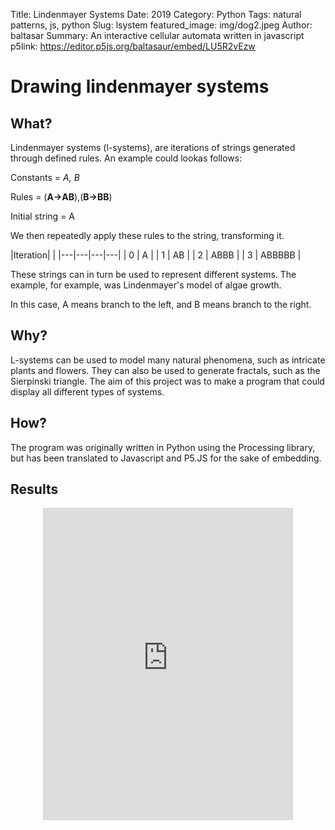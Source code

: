 Title: Lindenmayer Systems
Date: 2019
Category: Python
Tags: natural patterns, js, python
Slug: lsystem
featured_image: img/dog2.jpeg
Author: baltasar
Summary: An interactive cellular automata written in javascript 
p5link: https://editor.p5js.org/baltasaur/embed/LU5R2vEzw

# Drawing lindenmayer systems

## What?

Lindenmayer systems (l-systems), are iterations of strings generated through defined rules. An example could lookas follows:

Constants = *A, B*

Rules = (**A->AB**),(**B->BB**)

Initial string = A

We then repeatedly apply these rules to the string, transforming it.

|Iteration|   |
|---|---|---|---|
| 0 | A |
| 1 | AB |
| 2 | ABBB |
| 3 | ABBBBB |

These strings can in turn be used to represent different systems. The example, for example, was Lindenmayer's model of algae growth.

In this case, A means branch to the left, and B means branch to the right.

## Why?
L-systems can be used to model many natural phenomena, such as intricate plants and flowers. They can also be used to generate fractals, such as the Sierpinski triangle. The aim of this project was to make a program that could display all different types of systems. 

## How?
The program was originally written in Python using the Processing library, but has been translated to Javascript and P5.JS for the sake of embedding.

## Results
<p style="text-align:center">	
<iframe style="width:400px; height: 500px; overflow: hidden;"  scrolling="no" frameborder="0" src="https://editor.p5js.org/baltasaur/sketches/Ojb2DqkV"></iframe> 
</p>